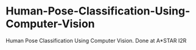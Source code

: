 # Human-Pose-Classification-Using-Computer-Vision
Human Pose Classification Using Computer Vision. Done at A*STAR I2R
